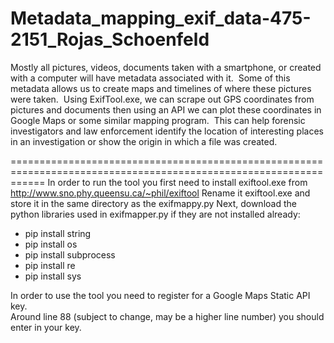 # Metadata_mapping_exif_data-475-2151_Rojas_Schoenfeld
Mostly all pictures, videos, documents taken with a smartphone, or created with a computer will have metadata associated with it.  Some of this metadata allows us to create maps and timelines of where these pictures were taken.  Using ExifTool.exe, we can scrape out GPS coordinates from pictures and documents then using an API we can plot these coordinates in Google Maps or some similar mapping program.  This can help forensic investigators and law enforcement identify the location of interesting places in an investigation or show the origin in which a file was created.  

==================================================================================================================
In order to run the tool you first need to install exiftool.exe from http://www.sno.phy.queensu.ca/~phil/exiftool
Rename it exiftool.exe and store it in the same directory as the exifmappy.py
Next, download the python libraries used in exifmapper.py if they are not installed already:
  - pip install string
  - pip install os
  - pip install subprocess
  - pip install re
  - pip install sys

In order to use the tool you need to register for a Google Maps Static API key.  
Around line 88 (subject to change, may be a higher line number) you should enter in your key.  




